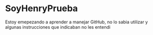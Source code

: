 # SoyHenryPrueba

Estoy emepezando a aprender a manejar GitHub, no lo sabia utilizar y algunas instrucciones que indicaban no les entendi

